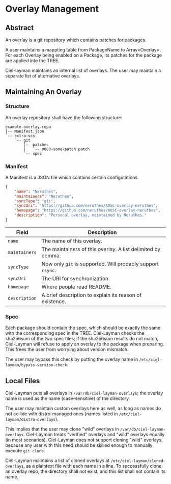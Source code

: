 # Overlay Management

## Abstract

An overlay is a git repository which contains patches for packages.

A user maintains a mappting table from PackageName to Array\<Overlay>. For each Overlay being enabled on a Package, its patches for the package are applied into the TREE.

Ciel-layman maintains an internal list of overlays. The user may maintain a separate list of alternative overlays.





## Maintaining An Overlay

### Structure

An overlay repository shall have the following structure:

```
example-overlay-repo
|-- Manifest.json
`-- extra-vcs
    `-- git
        |-- patches
        |   `-- 0003-some-patch.patch
        `-- spec
```

### Manifest

A Manifest is a JSON file which contains certain configutations.

```json
{
    "name": "Neruthes",
    "maintainers": "Neruthes",
    "syncType": "git",
    "syncUri": "https://github.com/neruthes/AOSC-overlay-neruthes",
    "homepage": "https://github.com/neruthes/AOSC-overlay-neruthes",
    "description": "Personal overlay, maintained by Neruthes."
}
```

| Field         | Description                                                      |
| ------------- | ---------------------------------------------------------------- |
| `name`        | The name of this overlay.                                        |
| `maintainers` | The maintainers of this overlay. A list delimited by comma. |
| `syncType`    | Now only `git` is supported. Will probably support `rsync`.      |
| `syncUri`     | The URI for synchronization.                                     |
| `homepage`    | Where people read README.                                        |
| `description` | A brief description to explain its reason of existence.          |


### Spec

Each package should contain the spec, which should be exactly the same with the corresponding spec in the TREE.
Ciel-Layman checks the sha256sum of the two spec files;
if the sha256sum results do not match, Ciel-Layman will refuse to apply an overlay to the package when preparing.
This frees the user from worrying about version mismatch.

The user may bypass this check by putting the overlay name in `/etc/ciel-layman/bypass-version-check`.


## Local Files

Ciel-Layman puts all overlays in `/var/db/ciel-layman-overlays`; the overlay name is used as the name (case-sensitive) of the directory.

The user may maintain custom overlays here as well, as long as names do not collide with
distro-managed ones (names listed in `/etc/ciel-layman/distro-overlays`).

This implies that the user may clone "wild" overlays in `/var/db/ciel-layman-overlays`.
Ciel-Layman treats "verified" overlays and "wild" overlays equally (in most scenarios).
Ciel-Layman does not support cloning "wild" overlays, because any user with this need should be skilled enough to manually execute `git clone`.

Ciel-Layman maintains a list of cloned overlays at `/etc/ciel-layman/cloned-overlays`, as a plaintext file with each name in a line.
To successfully clone an overlay repo, the directory shall not exist, and this list shall not contain its name.

